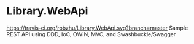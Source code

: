 # Library.WebApi
https://travis-ci.org/robzhu/Library.WebApi.svg?branch=master
Sample REST API using DDD, IoC, OWIN, MVC, and Swashbuckle/Swagger
